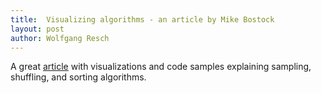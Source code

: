 ```yaml
---
title:  Visualizing algorithms - an article by Mike Bostock
layout: post
author: Wolfgang Resch
---
```


A great [article](http://bost.ocks.org/mike/algorithms/) with
visualizations and code samples explaining sampling, shuffling, and
sorting algorithms.